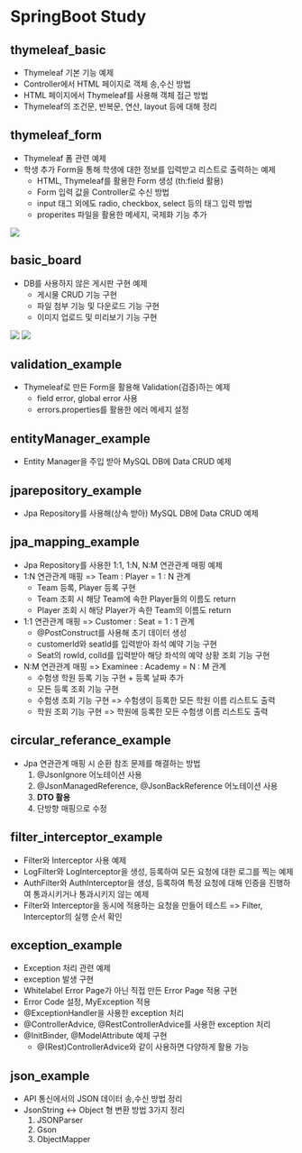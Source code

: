 # SpringBoot Study

## thymeleaf_basic

- Thymeleaf 기본 기능 예제
- Controller에서 HTML 페이지로 객체 송,수신 방법
- HTML 페이지에서 Thymeleaf를 사용해 객체 접근 방법
- Thymeleaf의 조건문, 반복문, 연산, layout 등에 대해 정리

## thymeleaf_form

- Thymeleaf 폼 관련 예제
- 학생 추가 Form을 통해 학생에 대한 정보를 입력받고 리스트로 출력하는 예제
  - HTML, Thymeleaf를 활용한 Form 생성 (th:field 활용)
  - Form 입력 값을 Controller로 수신 방법
  - input 태그 외에도 radio, checkbox, select 등의 태그 입력 방법
  - properites 파일을 활용한 메세지, 국제화 기능 추가 

![](https://blog.kakaocdn.net/dn/b3vfCQ/btrQtRLvUpf/zq3xSmMGiZ3hHKU6YoGbJ0/img.png)

## basic_board

- DB를 사용하지 않은 게시판 구현 예제
  - 게시물 CRUD 기능 구현
  - 파일 첨부 기능 및 다운로드 기능 구현
  - 이미지 업로드 및 미리보기 기능 구현

![](https://blog.kakaocdn.net/dn/3ICS3/btrP7NJztSf/jUO3ejt0zFotaNTSOtGFQ1/img.png)
![](https://blog.kakaocdn.net/dn/bSLJJs/btrRd62noh4/rcTeBCKJJHCe7FkVz4n63K/img.png)

## validation_example

- Thymeleaf로 만든 Form을 활용해 Validation(검증)하는 예제
  - field error, global error 사용
  - errors.properties를 활용한 에러 메세지 설정

## entityManager_example

- Entity Manager을 주입 받아 MySQL DB에 Data CRUD 예제

## jparepository_example

- Jpa Repository를 사용해(상속 받아) MySQL DB에 Data CRUD 예제

## jpa_mapping_example

- Jpa Repository를 사용한 1:1, 1:N, N:M 연관관계 매핑 예제
- 1:N 연관관계 매핑 => Team : Player = 1 : N 관계
  - Team 등록, Player 등록 구현
  - Team 조회 시 해당 Team에 속한 Player들의 이름도 return
  - Player 조회 시 해당 Player가 속한 Team의 이름도 return
- 1:1 연관관계 매핑 => Customer : Seat = 1 : 1 관계
  - @PostConstruct를 사용해 초기 데이터 생성
  - customerId와 seatId를 입력받아 좌석 예약 기능 구현
  - Seat의 rowId, colId를 입력받아 해당 좌석의 예약 상황 조회 기능 구현
- N:M 연관관계 매핑 => Examinee : Academy = N : M 관계
  - 수험생 학원 등록 기능 구현 + 등록 날짜 추가
  - 모든 등록 조회 기능 구현
  - 수험생 조회 기능 구현 => 수험생이 등록한 모든 학원 이름 리스트도 출력
  - 학원 조회 기능 구현 => 학원에 등록한 모든 수험생 이름 리스트도 출력

## circular_referance_example

- Jpa 연관관계 매핑 시 순환 참조 문제를 해결하는 방법
  1. @JsonIgnore 어노테이션 사용
  2. @JsonManagedReference, @JsonBackReference 어노테이션 사용
  3. **DTO 활용**
  4. 단방향 매핑으로 수정

## filter_interceptor_example

- Filter와 Interceptor 사용 예제
- LogFilter와 LogInterceptor을 생성, 등록하여 모든 요청에 대한 로그를 찍는 예제
- AuthFilter와 AuthInterceptor을 생성, 등록하여 특정 요청에 대해 인증을 진행하여 통과시키거나 통과시키지 않는 예제
- Filter와 Interceptor을 동시에 적용하는 요청을 만들어 테스트 => Filter, Interceptor의 실행 순서 확인

## exception_example

- Exception 처리 관련 예제
- exception 발생 구현
- Whitelabel Error Page가 아닌 직접 만든 Error Page 적용 구현
- Error Code 설정, MyException 적용
- @ExceptionHandler을 사용한 exception 처리
- @ControllerAdvice, @RestControllerAdvice를 사용한 exception 처리
- @InitBinder, @ModelAttribute 예제 구현
  - @(Rest)ControllerAdvice와 같이 사용하면 다양하게 활용 가능

## json_example

- API 통신에서의 JSON 데이터 송,수신 방법 정리
- JsonString <-> Object 형 변환 방법 3가지 정리
  1. JSONParser
  2. Gson
  3. ObjectMapper